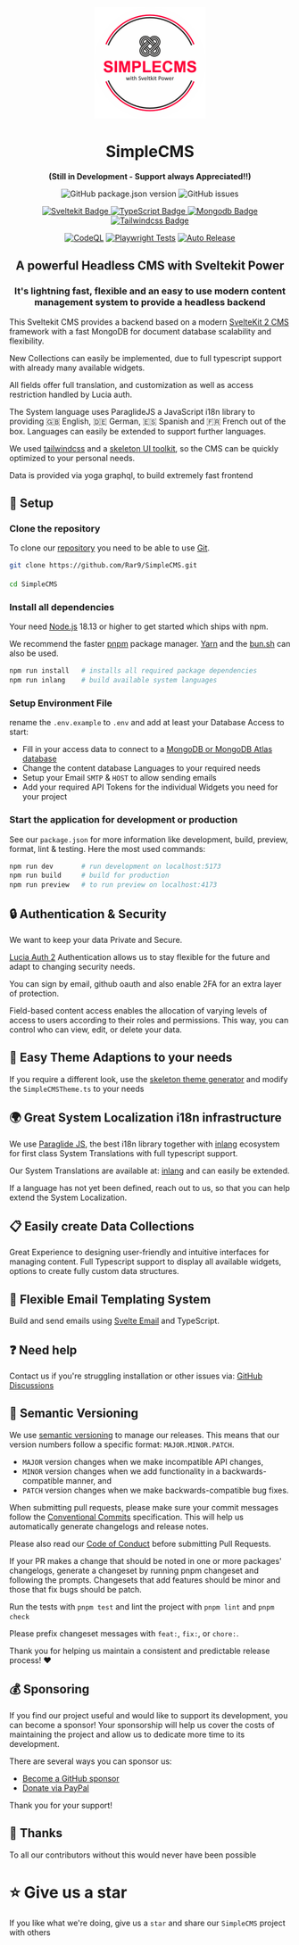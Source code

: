 <p style="border: none; margin-bottom:0; padding-bottom: 0;" align="center">
      <picture>
      <source media="(prefers-color-scheme: dark)" srcset="https://github.com/Rar9/SimpleCMS/blob/main/static/SimpleCMS_Logo_Round.png">
      <img width="200" alt="SimpleCMC logo" src="https://github.com/Rar9/SimpleCMS/blob/main/static/SimpleCMS_Logo_Round.png">
    </picture>
 </p>

<h1 align="center"><strong>SimpleCMS</strong></h1>
<p align="center"><strong>(Still in Development - Support always Appreciated!!)</strong></>

<p align="center">
  <img alt="GitHub package.json version" src="https://img.shields.io/github/package-json/v/Rar9/SimpleCMS">
  <img alt="GitHub issues" src="https://img.shields.io/github/issues/Rar9/SimpleCMS">
</p>
  
<p align="center">
  <a href="https://kit.svelte.dev/">
    <img src="https://img.shields.io/badge/Svelte-FF3E00?logo=svelte&amp;logoColor=fff&amp;" alt="Sveltekit Badge"/>
  </a>

  <a href="https://www.typescriptlang.org/">
    <img src="https://img.shields.io/badge/TypeScript-3178C6?logo=typescript&amp;logoColor=fff&amp;" alt="TypeScript Badge"/>
  </a>

  <a href="https://www.mongodb.com/">
    <img src="https://img.shields.io/badge/MongoDB-47A248?logo=mongodb&amp;logoColor=fff&amp;" alt="Mongodb Badge" />
  </a>

  <a href="https://tailwindcss.com/"> 
    <img src="https://img.shields.io/badge/Tailwind%20CSS-06B6D4?logo=tailwindcss&logoColor=fff&" alt="Tailwindcss Badge" /> 
  </a> 
</p>

<p align="center">
  <a href="https://github.com/Rar9/SimpleCMS/actions/workflows/github-code-scanning/codeql"><img alt="CodeQL" src="https://github.com/Rar9/SimpleCMS/actions/workflows/github-code-scanning/codeql/badge.svg"></a>
  <a href="https://github.com/Rar9/SimpleCMS/actions/workflows/playwright.yml"><img alt="Playwright Tests" src="https://github.com/Rar9/SimpleCMS/actions/workflows/playwright.yml/badge.svg"></a>
  <a href="https://github.com/Rar9/SimpleCMS/actions/workflows/auto-release.yaml"><img alt="Auto Release" src="https://github.com/Rar9/SimpleCMS/actions/workflows/auto-release.yaml/badge.svg"></a>
</p>

<h2 align="center">A powerful Headless CMS with Sveltekit Power</h2>

<h3 align="center"><strong>It's lightning fast, flexible and an easy to use modern content management system to provide a headless backend </strong></h3>

This Sveltekit CMS provides a backend based on a modern [SvelteKit 2 CMS](https://svelte.dev/) framework with a fast MongoDB for document database scalability and flexibility.

New Collections can easily be implemented, due to full typescript support with already many available widgets.

All fields offer full translation, and customization as well as access restriction handled by Lucia auth.

The System language uses ParaglideJS a JavaScript i18n library to providing :gb: English, :de: German, :es: Spanish and :fr: French out of the box. Languages can easily be extended to support further languages.

We used [tailwindcss](https://tailwindcss.com/) and a [skeleton UI toolkit](https://www.skeleton.dev/), so the CMS can be quickly optimized to your personal needs.

Data is provided via yoga graphql, to build extremely fast frontend

## :rocket: Setup

### Clone the repository

To clone our [repository](https://github.com/Rar9/SimpleCMS.git) you need to be able to use [Git](https://git-scm.com/downloads).

```bash
git clone https://github.com/Rar9/SimpleCMS.git

cd SimpleCMS
```

### Install all dependencies

Your need [Node.js](https://nodejs.org/en) 18.13 or higher to get started which ships with npm.

We recommend the faster [pnpm](https://pnpm.io) package manager. [Yarn](https://yarnpkg.com) and the [bun.sh](https://bun.sh) can also be used.

```bash
npm run install   # installs all required package dependencies
npm run inlang    # build available system languages
```

### Setup Environment File

rename the `.env.example` to `.env` and add at least your Database Access to start:

- Fill in your access data to connect to a [MongoDB or MongoDB Atlas database](https://www.mongodb.com)
- Change the content database Languages to your required needs
- Setup your Email `SMTP` & `HOST` to allow sending emails
- Add your required API Tokens for the individual Widgets you need for your project

### Start the application for development or production

See our `package.json` for more information like development, build, preview, format, lint & testing. Here the most used commands:

```bash
npm run dev       # run development on localhost:5173
npm run build     # build for production
npm run preview   # to run preview on localhost:4173
```

## :lock: Authentication & Security

We want to keep your data Private and Secure.

[Lucia Auth 2](https://lucia-auth.com/) Authentication allows us to stay flexible for the future and adapt to changing security needs.

You can sign by email, github oauth and also enable 2FA for an extra layer of protection.

Field-based content access enables the allocation of varying levels of access to users according to their roles and permissions. This way, you can control who can view, edit, or delete your data.

## :art: Easy Theme Adaptions to your needs

If you require a different look, use the [skeleton theme generator](https://www.skeleton.dev/docs/generator) and modify the `SimpleCMSTheme.ts` to your needs

## :earth_africa: Great System Localization i18n infrastructure

We use [Paraglide JS](https://inlang.com/m/gerre34r/library-inlang-paraglideJs), the best i18n library together with [inlang](https://inlang.com/) ecosystem for first class System Translations with full typescript support.

Our System Translations are available at: [inlang](https://inlang.com/editor/github.com/Rar9/SimpleCMS) and can easily be extended.

If a language has not yet been defined, reach out to us, so that you can help extend the System Localization.

## :clipboard: Easily create Data Collections

Great Experience to designing user-friendly and intuitive interfaces for managing content.
Full Typescript support to display all available widgets, options to create fully custom data structures.

## :incoming_envelope: Flexible Email Templating System

Build and send emails using [Svelte Email](https://svelte-email.vercel.app/) and TypeScript.

## :question: Need help

Contact us if you're struggling installation or other issues via:
[GitHub Discussions](https://github.com/Rar9/SvelteCMS/discussions)

## :rocket: Semantic Versioning

We use [semantic versioning](https://semver.org/) to manage our releases. This means that our version numbers follow a specific format: `MAJOR.MINOR.PATCH`.

- `MAJOR` version changes when we make incompatible API changes,
- `MINOR` version changes when we add functionality in a backwards-compatible manner, and
- `PATCH` version changes when we make backwards-compatible bug fixes.

When submitting pull requests, please make sure your commit messages follow the [Conventional Commits](https://www.conventionalcommits.org/en/v1.0.0/) specification. This will help us automatically generate changelogs and release notes.

Please also read our [Code of Conduct](https://github.com/Rar9/SvelteCMS/blob/main/CODE-OF-CONDUCT.md) before submitting Pull Requests.

If your PR makes a change that should be noted in one or more packages' changelogs, generate a changeset by running pnpm changeset and following the prompts.
Changesets that add features should be minor and those that fix bugs should be patch.

Run the tests with `pnpm test` and lint the project with `pnpm lint` and `pnpm check`

Please prefix changeset messages with `feat:`, `fix:`, or `chore:`.

Thank you for helping us maintain a consistent and predictable release process! :heart:

## :moneybag: Sponsoring

If you find our project useful and would like to support its development, you can become a sponsor! Your sponsorship will help us cover the costs of maintaining the project and allow us to dedicate more time to its development.

There are several ways you can sponsor us:

- [Become a GitHub sponsor](https://github.com/sponsors/Rar9)
- [Donate via PayPal](https://www.paypal.com/donate/?hosted_button_id=5VA28AG6MW2H2)

Thank you for your support!

## :clap: Thanks

To all our contributors without this would never have been possible

# :star: Give us a star

If you like what we're doing, give us a `star` and share our `SimpleCMS` project with others
